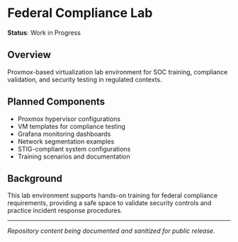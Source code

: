 # Federal Compliance Lab

**Status**: Work in Progress

## Overview
Proxmox-based virtualization lab environment for SOC training, compliance validation, and security testing in regulated contexts.

## Planned Components
- Proxmox hypervisor configurations
- VM templates for compliance testing
- Grafana monitoring dashboards
- Network segmentation examples
- STIG-compliant system configurations
- Training scenarios and documentation

## Background
This lab environment supports hands-on training for federal compliance requirements, providing a safe space to validate security controls and practice incident response procedures.

---
*Repository content being documented and sanitized for public release.*
